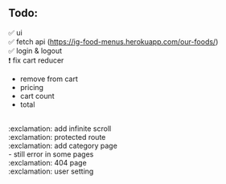 ## Todo:

:white_check_mark: ui
<br>
:white_check_mark: fetch api (https://ig-food-menus.herokuapp.com/our-foods/)
<br>
:white_check_mark: login & logout
<br>
:exclamation: fix cart reducer
<br> 
- remove from cart
- pricing
- cart count
- total 
<br>
:exclamation: add infinite scroll
<br>
:exclamation: protected route
<br>
:exclamation: add category page
<br>
- still error in some pages
<br>
:exclamation: 404 page
<br>
:exclamation: user setting


